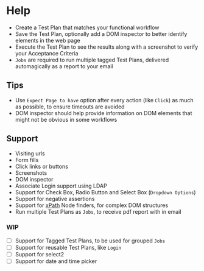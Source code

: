 # Help

* Create a Test Plan that matches your functional workflow
* Save the Test Plan, optionally add a DOM inspector to better identify elements in the web page
* Execute the Test Plan to see the results along with a screenshot to verify your Acceptance Criteria
* `Jobs` are required to run multiple tagged Test Plans, delivered automagically as a report to your email

## Tips

* Use `Expect Page to have` option after every action (like `Click`) as much as possible, to ensure timeouts are avoided
* DOM inspector should help provide information on DOM elements that might not be obvious in some workflows

## Support

* Visiting urls
* Form fills
* Click links or buttons
* Screenshots
* DOM inspector
* Associate Login support using LDAP
* Support for Check Box, Radio Button and Select Box (`Dropdown Options`)
* Support for negative assertions
* Support for [xPath](https://www.w3schools.com/xml/xpath_syntax.asp) Node finders, for complex DOM structures
* Run multiple Test Plans as `Jobs`, to receive pdf report with in email

### WIP

- [ ] Support for Tagged Test Plans, to be used for grouped `Jobs`
- [ ] Support for reusable Test Plans, like `Login`
- [ ] Support for select2
- [ ] Support for date and time picker
